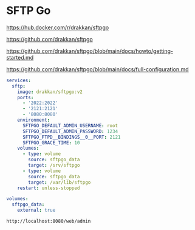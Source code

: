 # SFTP Go

https://hub.docker.com/r/drakkan/sftpgo

https://github.com/drakkan/sftpgo

https://github.com/drakkan/sftpgo/blob/main/docs/howto/getting-started.md

https://github.com/drakkan/sftpgo/blob/main/docs/full-configuration.md

```yaml
services:
  sftp:
    image: drakkan/sftpgo:v2
    ports:
      - '2022:2022'
      - '2121:2121'
      - '8080:8080'
    environment:
      SFTPGO_DEFAULT_ADMIN_USERNAME: root
      SFTPGO_DEFAULT_ADMIN_PASSWORD: 1234
      SFTPGO_FTPD__BINDINGS__0__PORT: 2121
      SFTPGO_GRACE_TIME: 10
    volumes:
      - type: volume
        source: sftpgo_data
        target: /srv/sftpgo
      - type: volume
        source: sftpgo_data
        target: /var/lib/sftpgo
    restart: unless-stopped

volumes:
  sftpgo_data:
    external: true
```

```
http://localhost:8080/web/admin
```
